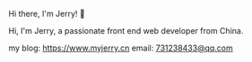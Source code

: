 Hi there, I'm Jerry! 👋

Hi, I'm Jerry, a passionate front end web developer from China.

my blog: https://www.myjerry.cn
email: 731238433@qq.com
